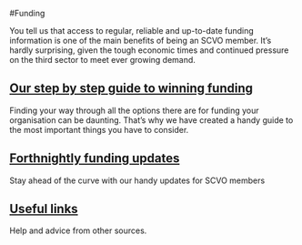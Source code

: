 #Funding

You tell us that access to regular, reliable and up-to-date funding information is one of the main benefits of being an SCVO member. It’s hardly surprising, given the tough economic times and continued pressure on the third sector to meet ever growing demand.

## [Our step by step guide to winning funding](stepbystep-funding-guide.md)

Finding your way through all the options there are for funding your organisation can be daunting. That’s why we have created a handy guide to the most important things you have to consider.

## [Forthnightly funding updates](funding-updates.md) 

Stay ahead of the curve with our handy updates for SCVO members

## [Useful links](useful-links.md)

Help and advice from other sources.

